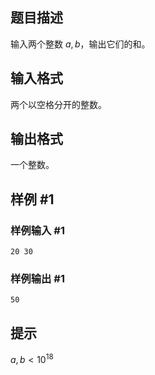 ## 题目描述

输入两个整数 $a, b$，输出它们的和。

## 输入格式

两个以空格分开的整数。

## 输出格式

一个整数。

## 样例 #1

### 样例输入 #1

```
20 30
```

### 样例输出 #1

```
50
```

## 提示

$a,b<10^{18}$

